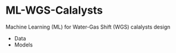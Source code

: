 # ML-WGS-Calalysts
Machine Learning (ML) for Water-Gas Shift (WGS) calalysts design
- Data
- Models
